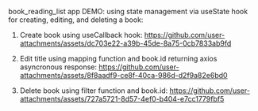 book_reading_list app DEMO: using state management via useState hook for creating, editing, and deleting a book:

1. Create book using useCallback hook:
https://github.com/user-attachments/assets/dc703e22-a39b-45de-8a75-0cb7833ab9fd

2. Edit title using mapping function and book.id returning axios asyncronous response:
https://github.com/user-attachments/assets/8f8aadf9-ce8f-40ca-986d-d2f9a82e6bd0

3. Delete book using filter function and book.id:
https://github.com/user-attachments/assets/727a5721-8d57-4ef0-b404-e7cc1779fbf5

